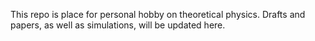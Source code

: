 This repo is place for personal hobby on theoretical physics. 
Drafts and papers, as well as simulations, will be updated here.
